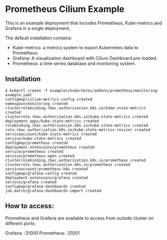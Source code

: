 # Prometheus Cilium Example

This is an example deployment that includes Prometheus, Kube-metrics and
Grafana in a single deployment.

The default installation contains:

- Kube-metrics: a metrics system to export Kubernetes data to Prometheus.
- Grafana: A visualization dashboard with Cilium Dashboard pre-loaded.
- Prometheus: a time series database and monitoring system.

## Installation

```
$ kubectl create -f examples/kubernetes/addons/prometheus/monitoring-example.yaml
configmap/cilium-metrics-config created
namespace/monitoring created
clusterrolebinding.rbac.authorization.k8s.io/kube-state-metrics created
clusterrole.rbac.authorization.k8s.io/kube-state-metrics created
deployment.apps/kube-state-metrics created
rolebinding.rbac.authorization.k8s.io/kube-state-metrics created
role.rbac.authorization.k8s.io/kube-state-metrics-resizer created
serviceaccount/kube-state-metrics created
service/kube-state-metrics created
configmap/prometheus created
deployment.extensions/prometheus created
service/prometheus created
service/prometheus-open created
clusterrolebinding.rbac.authorization.k8s.io/prometheus created
clusterrole.rbac.authorization.k8s.io/prometheus created
serviceaccount/prometheus-k8s created
configmap/grafana-config created
deployment.extensions/grafana created
service/grafana created
configmap/grafana-dashboards created
job.batch/grafana-dashboards-import created
```

## How to access:

Prometheus and Grafana are available to access from outside cluster on different
ports:

Grafana: <anyNodeIP>:31000
Prometheus: <anyNodeIP>:31001

